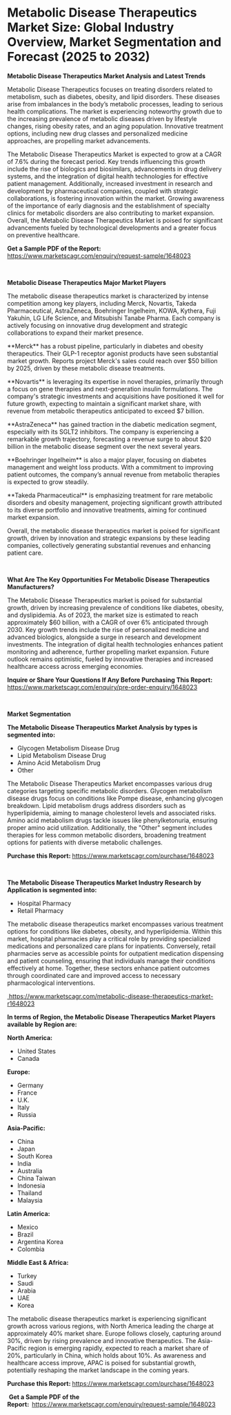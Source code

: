 <p><h1>Metabolic Disease Therapeutics Market Size: Global Industry Overview, Market Segmentation and Forecast (2025 to 2032)</h1></p><p><strong>Metabolic Disease Therapeutics Market Analysis and Latest Trends</strong></p>
<p><p>Metabolic Disease Therapeutics focuses on treating disorders related to metabolism, such as diabetes, obesity, and lipid disorders. These diseases arise from imbalances in the body’s metabolic processes, leading to serious health complications. The market is experiencing noteworthy growth due to the increasing prevalence of metabolic diseases driven by lifestyle changes, rising obesity rates, and an aging population. Innovative treatment options, including new drug classes and personalized medicine approaches, are propelling market advancements.</p><p>The Metabolic Disease Therapeutics Market is expected to grow at a CAGR of 7.6% during the forecast period. Key trends influencing this growth include the rise of biologics and biosimilars, advancements in drug delivery systems, and the integration of digital health technologies for effective patient management. Additionally, increased investment in research and development by pharmaceutical companies, coupled with strategic collaborations, is fostering innovation within the market. Growing awareness of the importance of early diagnosis and the establishment of specialty clinics for metabolic disorders are also contributing to market expansion. Overall, the Metabolic Disease Therapeutics Market is poised for significant advancements fueled by technological developments and a greater focus on preventive healthcare.</p></p>
<p><strong>Get a Sample PDF of the Report:&nbsp;</strong> <a href="https://www.marketscagr.com/enquiry/request-sample/1648023?utm_campaign=3258&utm_medium=2&utm_source=Github&utm_content=ia&utm_term=19042025&utm_id=metabolic-disease-therapeutics">https://www.marketscagr.com/enquiry/request-sample/1648023</a></p>
<p>&nbsp;</p>
<p><strong>Metabolic Disease Therapeutics Major Market Players</strong></p>
<p><p>The metabolic disease therapeutics market is characterized by intense competition among key players, including Merck, Novartis, Takeda Pharmaceutical, AstraZeneca, Boehringer Ingelheim, KOWA, Kythera, Fuji Yakuhin, LG Life Science, and Mitsubishi Tanabe Pharma. Each company is actively focusing on innovative drug development and strategic collaborations to expand their market presence.</p><p>**Merck** has a robust pipeline, particularly in diabetes and obesity therapeutics. Their GLP-1 receptor agonist products have seen substantial market growth. Reports project Merck's sales could reach over $50 billion by 2025, driven by these metabolic disease treatments.</p><p>**Novartis** is leveraging its expertise in novel therapies, primarily through a focus on gene therapies and next-generation insulin formulations. The company's strategic investments and acquisitions have positioned it well for future growth, expecting to maintain a significant market share, with revenue from metabolic therapeutics anticipated to exceed $7 billion.</p><p>**AstraZeneca** has gained traction in the diabetic medication segment, especially with its SGLT2 inhibitors. The company is experiencing a remarkable growth trajectory, forecasting a revenue surge to about $20 billion in the metabolic disease segment over the next several years.</p><p>**Boehringer Ingelheim** is also a major player, focusing on diabetes management and weight loss products. With a commitment to improving patient outcomes, the company’s annual revenue from metabolic therapies is expected to grow steadily.</p><p>**Takeda Pharmaceutical** is emphasizing treatment for rare metabolic disorders and obesity management, projecting significant growth attributed to its diverse portfolio and innovative treatments, aiming for continued market expansion.</p><p>Overall, the metabolic disease therapeutics market is poised for significant growth, driven by innovation and strategic expansions by these leading companies, collectively generating substantial revenues and enhancing patient care.</p></p>
<p>&nbsp;</p>
<p><strong>What Are The Key Opportunities For Metabolic Disease Therapeutics Manufacturers?</strong></p>
<p><p>The Metabolic Disease Therapeutics market is poised for substantial growth, driven by increasing prevalence of conditions like diabetes, obesity, and dyslipidemia. As of 2023, the market size is estimated to reach approximately $60 billion, with a CAGR of over 6% anticipated through 2030. Key growth trends include the rise of personalized medicine and advanced biologics, alongside a surge in research and development investments. The integration of digital health technologies enhances patient monitoring and adherence, further propelling market expansion. Future outlook remains optimistic, fueled by innovative therapies and increased healthcare access across emerging economies.</p></p>
<p><strong>Inquire or Share Your Questions If Any Before Purchasing This Report:</strong> <a href="https://www.marketscagr.com/enquiry/pre-order-enquiry/1648023?utm_campaign=3258&utm_medium=2&utm_source=Github&utm_content=ia&utm_term=19042025&utm_id=metabolic-disease-therapeutics">https://www.marketscagr.com/enquiry/pre-order-enquiry/1648023</a></p>
<p>&nbsp;</p>
<p><strong>Market Segmentation</strong></p>
<p><strong>The Metabolic Disease Therapeutics Market Analysis by types is segmented into:</strong></p>
<p><ul><li>Glycogen Metabolism Disease Drug</li><li>Lipid Metabolism Disease Drug</li><li>Amino Acid Metabolism Drug</li><li>Other</li></ul></p>
<p><p>The Metabolic Disease Therapeutics Market encompasses various drug categories targeting specific metabolic disorders. Glycogen metabolism disease drugs focus on conditions like Pompe disease, enhancing glycogen breakdown. Lipid metabolism drugs address disorders such as hyperlipidemia, aiming to manage cholesterol levels and associated risks. Amino acid metabolism drugs tackle issues like phenylketonuria, ensuring proper amino acid utilization. Additionally, the "Other" segment includes therapies for less common metabolic disorders, broadening treatment options for patients with diverse metabolic challenges.</p></p>
<p><strong>Purchase this Report:&nbsp;</strong><a href="https://www.marketscagr.com/purchase/1648023?utm_campaign=3258&utm_medium=2&utm_source=Github&utm_content=ia&utm_term=19042025&utm_id=metabolic-disease-therapeutics">https://www.marketscagr.com/purchase/1648023</a></p>
<p>&nbsp;</p>
<p><strong>The Metabolic Disease Therapeutics Market Industry Research by Application is segmented into:</strong></p>
<p><ul><li>Hospital Pharmacy</li><li>Retail Pharmacy</li></ul></p>
<p><p>The metabolic disease therapeutics market encompasses various treatment options for conditions like diabetes, obesity, and hyperlipidemia. Within this market, hospital pharmacies play a critical role by providing specialized medications and personalized care plans for inpatients. Conversely, retail pharmacies serve as accessible points for outpatient medication dispensing and patient counseling, ensuring that individuals manage their conditions effectively at home. Together, these sectors enhance patient outcomes through coordinated care and improved access to necessary pharmacological interventions.</p></p>
<p><a href="https://www.marketscagr.com/metabolic-disease-therapeutics-market-r1648023?utm_campaign=3258&utm_medium=2&utm_source=Github&utm_content=ia&utm_term=19042025&utm_id=metabolic-disease-therapeutics">&nbsp;https://www.marketscagr.com/metabolic-disease-therapeutics-market-r1648023</a></p>
<p><strong>In terms of Region, the Metabolic Disease Therapeutics Market Players available by Region are:</strong></p>
<p>
    <p> <strong> North America: </strong>
        <ul>
            <li>United States</li>
            <li>Canada</li>
        </ul>
        </p> 
    <p> <strong> Europe: </strong>
        <ul>
            <li>Germany</li>
            <li>France</li>
            <li>U.K.</li>
            <li>Italy</li>
            <li>Russia</li>
        </ul>
        </p> 
    <p> <strong> Asia-Pacific: </strong>
        <ul>
            <li>China</li>
            <li>Japan</li>
            <li>South Korea</li>
            <li>India</li>
            <li>Australia</li>
            <li>China Taiwan</li>
            <li>Indonesia</li>
            <li>Thailand</li>
            <li>Malaysia</li>
        </ul>
        </p> 
    <p> <strong> Latin America: </strong>
        <ul>
            <li>Mexico</li>
            <li>Brazil</li>
            <li>Argentina Korea</li>
            <li>Colombia</li>
        </ul>
        </p> 
    <p> <strong> Middle East & Africa: </strong>
        <ul>
            <li>Turkey</li>
            <li>Saudi</li>
            <li>Arabia</li>
            <li>UAE</li>
            <li>Korea</li>
        </ul>
    </p>
    </p>
<p><p>The metabolic disease therapeutics market is experiencing significant growth across various regions, with North America leading the charge at approximately 40% market share. Europe follows closely, capturing around 30%, driven by rising prevalence and innovative therapeutics. The Asia-Pacific region is emerging rapidly, expected to reach a market share of 20%, particularly in China, which holds about 10%. As awareness and healthcare access improve, APAC is poised for substantial growth, potentially reshaping the market landscape in the coming years.</p></p>
<p><strong>Purchase this Report: </strong><a href="https://www.marketscagr.com/purchase/1648023?utm_campaign=3258&utm_medium=2&utm_source=Github&utm_content=ia&utm_term=19042025&utm_id=metabolic-disease-therapeutics">https://www.marketscagr.com/purchase/1648023</a></p>
<p>&nbsp;<strong>Get a Sample PDF of the Report:&nbsp;&nbsp;</strong><a href="https://www.marketscagr.com/enquiry/request-sample/1648023?utm_campaign=3258&utm_medium=2&utm_source=Github&utm_content=ia&utm_term=19042025&utm_id=metabolic-disease-therapeutics">https://www.marketscagr.com/enquiry/request-sample/1648023</a></p>
<p><strong></strong></p>
<p><p></p><p></p><p></p></p>